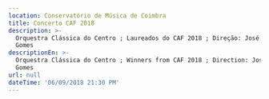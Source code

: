 ```yaml
---
location: Conservatório de Música de Coimbra
title: Concerto CAF 2018
description: >-
  Orquestra Clássica do Centro ; Laureados do CAF 2018 ; Direção: José Eduardo
  Gomes 
descriptionEn: >-
  Orquestra Clássica do Centro ; Winners from CAF 2018 ; Direction: José Eduardo
  Gomes 
url: null
dateTime: '06/09/2018 21:30 PM'
---
```


